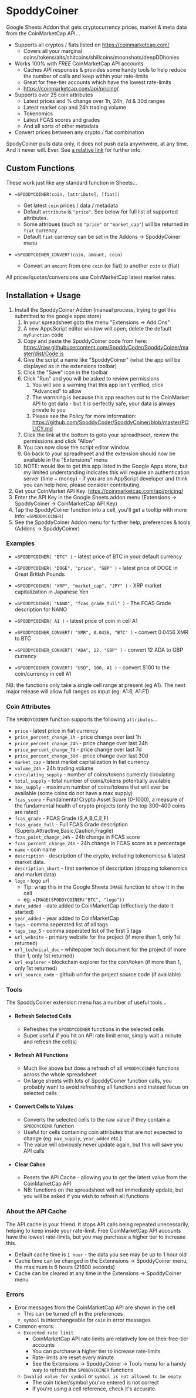 # SpoddyCoiner

Google Sheets Addon that gets cryptocurrency prices, market & meta data from the CoinMarketCap API...

* Supports all cryptos / fiats listed on https://coinmarketcap.com/
    * Covers all your marginal coins/tokens/alts/shitcoins/shillcoins/moonshots/deepDDhonies
* Works 100% with *FREE* CoinMarketCap API accounts
    * Caches API responses & provides some handy tools to help reduce the number of calls and keep within your rate-limits
    * Great for free-tier accounts which have the lowest rate-limits
    * https://coinmarketcap.com/api/pricing/
* Supports over 25 coin attributes
    * Latest prices and % change over 1h, 24h, 7d & 30d ranges
    * Latest market cap and 24h trading volume
    * Tokenomics
    * Latest FCAS scores and grades
    * And all sorts of other metadata
* Convert prices between any crypto / fiat combination

SpodyCoiner pulls data only, it does not push data anywhwere, at any time. And it never will. Ever. See [a relative link](POLICY.md) for further info.


## Custom Functions

These work just like any standard function in Sheets...

* `=SPODDYCOINER(coin, [attribute], [fiat])`
    * Get latest `coin` prices / data / metadata
    * Default `attribute` is `"price"`. See below for full list of supported attributes.
    * Some attribues (such as `"price"` or `"market_cap"`) will be returned in `fiat` currency
    * Default `fiat` currency can be set in the Addons -> SpoddyCoiner menu

* `=SPODDYCOINER_CONVERT(coin, amount, coin)`
    * Convert an `amount` from one `coin` (or fiat) to another `coin` or (fiat)

All prices/quotes/conversions use CoinMarketCap latest market rates.


## Installation + Usage

1. Install the SpoddyCoiner Addon (manual process, trying to get this submitted to the google apps store)
    1. In your spreadsheet goto the menu "Extensions -> Add Ons"
    2. A new AppsScript editor window will open, delete the default `myFunction` code
    3. Copy and paste the SpoddyCoiner code from here: https://raw.githubusercontent.com/SpoddyCoder/SpoddyCoiner/master/dist/Code.js
    4. Give the script a name like "SpoddyCoiner" (what the app will be displayed as in the extensions toolbar)
    5. Click the "Save" icon in the toolbar
    6. Click "Run" and you will be asked to review permissions
        1. You will see a warning that this app isn't verified, click "Advanced" to allow
        2. The warnning is because this app reaches out to the CoinMarket API to get data - but it is perfectly safe, your data is always private to you
        3. Please see the Policy for more information: https://github.com/SpoddyCoder/SpoddyCoiner/blob/master/POLICY.md
    8. Click the link at the bottom to goto your spreadhseet, review the permissions and click "Allow"
    9. You can now close the script editor window
    10. Go back to your spreadhseet and the extension should now be available in the "Extensions" menu
    11. NOTE: would like to get this app listed in the Google Apps store, but my limited understanding indicates this will require an authentication server (time + money) - if you are an AppScript developer and think you can help here, please consider contributing.
3. Get your CoinMarket API Key: https://coinmarketcap.com/api/pricing/
4. Enter the API Key in the Google Sheets addon menu (Extensions -> SpoddyCoiner -> CoinMarketCap API Key)
5. Tap the SpoddyCoiner function into a cell, you'll get a tooltip with more info: `=SPODDYCOINER(`
6. See the SpoddyCoiner Addon menu for further help, preferences & tools (Addons -> SpoddyCoiner)


### Examples

* `=SPODDYCOINER( "BTC" )` - latest price of BTC in your default currency
* `=SPODDYCOINER( "DOGE", "price", "GBP" )` - latest price of DOGE in Great British Pounds
* `=SPODDYCOINER( "XRP", "market_cap", "JPY" )` - XRP market capitalization in Japanese Yen
* `=SPODDYCOINER( "NANO", "fcas_grade_full" )` - The FCAS Grade description for NANO
* `=SPODDYCOINER( A1 )` - latest price of coin in cell A1

* `=SPODDYCOINER_CONVERT( "XMR", 0.0456, "BTC" )` - convert 0.0456 XMR to BTC
* `=SPODDYCOINER_CONVERT( "ADA", 12, "GBP" )` - convert 12 ADA to GBP currency
* `=SPODDYCOINER_CONVERT( "USD", 100, A1 )` - convert $100 to the coin/currency in cell A1

NB: the functions only take a single cell range at present (eg A1).
The next major release will allow full ranges as input (eg: A1:6, A1:F1)


### Coin Attributes

The `SPODDYCOINER` function supports the following `attributes`...

* `price` - latest price in fiat currency
* `price_percent_change_1h` - price change over last 1h
* `price_percent_change_24h` - price change over last 24h
* `price_percent_change_7d` - price change over last 7d
* `price_percent_change_30d` - price change over last 30d
* `market_cap` - latest market capitalization in fiat currency
* `volume_24h` - 24h trading volume
* `circulating_supply` - number of coins/tokens currently circulating
* `total_supply` - total number of coins/tokens potentially available
* `max_supply` - maximum number of coins/tokens that will ever be available (some coins do not have a max supply)
* `fcas_score` - Fundamental Crypto Asset Score (0-1000), a measure of the fundamental health of crypto projects (only the top 300-400 coins are rated)
* `fcas_grade` -  FCAS Grade (S,A,B,C,E,F)
* `fcas_grade_full` - Full FCAS Grade description (Superb,Attractive,Basic,Caution,Fragile)
* `fcas_point_change_24h` - 24h change in FCAS score
* `fcas_percent_change_24h` - 24h change in FCAS score as a percentage
* `name` - coin name
* `description` - description of the crypto, including tokenomicsa & latest market data.
* `description_short` - first sentence of description (dropping tokenomics and market data)
* `logo` - logo url
    * Tip: wrap this in the Google Sheets `IMAGE` function to show it in the cell
    * eg: `=IMAGE(SPODDYCOINER("BTC", "logo"))`
* `date_added` - date added to CoinMarketCap (effectively the date it started)
* `year_added` - year added to CoinMarketCap
* `tags` - comma seperated list of all tags
* `tags_top_5` - comma seperated list of the first 5 tags
* `url_website` - primary website for the project (if more than 1, only 1st returned)
* `url_technical_doc` - whitepaper tech document for the project (if more than 1, only 1st returned)
* `url_explorer` - blockchain explorer for the coin/token (if more than 1, only 1st returned)
* `url_source_code` - github url for the project source code (if available)


### Tools

The SpoddyCoiner extension menu has a number of useful tools...

* #### Refresh Selected Cells
    * Refreshes the `SPODDYCOINER` functions in the selected cells
    * Super useful if you hit an API rate limit error, simply wait a minute and refresh the cell(s)
* #### Refresh All Functions
    * Much like above but does a refresh of all `SPODDYCOINER` functions across the whole spreadsheet
    * On large sheets with lots of SpoddyCoiner function calls, you probably want to avoid refreshing all functions and instead focus on selected cells
* #### Convert Cells to Values
    * Converts the selected cells to the raw value if they contain a `SPODDYCOINR` function
    * Useful for cells containing coin attributes that are not expected to change (eg: `max_supply`, `year_added` etc.)
    * The value will obviously never update again, but this will save you API calls
* #### Clear Cahce
    * Resets the API Cache - allowing you to get the latest value from the CoinMarketCap API
    * NB: functions on the spreadsheet will not immediately update, but you will be asked if you wish to refresh all functions

        
### About the API Cache

The API cache is your friend. It stops API calls being repeated unecessarily, helping to keep inside your rate-limit. 
Free CoinMarketCap API accounts have the lowest rate-limits, but you may purchase a higher tier to increase this.

* Default cache time is `1 hour` - the data you see may be up to 1 hour old
* Cache time can be changed in the Extennsions -> SpoddyCoiner menu, the maximum is 6 hours (21600 seconds)
* Cache can be cleared at any time in the Extensions -> SpoddyCoiner menu


### Errors

* Error messages from the CoinMarketCap API are shown in the cell
    * This can be turned off in the preferences
    * `symbol` is interchangeable for `coin` in error messages
* Common errors:
    * `Exceeded rate limit`
        * CoinMarketCap API rate limits are relatively low on their free-tier accounts
        * You can purchase a higher tier to increase rate-limits
        * Rate-limits are reset every minute
        * See the Extensions -> SpoddyCoiner -> Tools menu for a handy way to refresh the `SPODDYCOINER` functions
    * `Invalid value for symbol` or `symbol is not allowed to be empty`
        * The coin ticker/symbol you've entered is not correct
        * If you're using a cell reference, check it's accurate.
